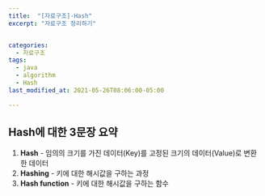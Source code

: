 ```yaml
---
title:  "[자료구조]-Hash"
excerpt: "자료구조 정리하기"


categories:
  - 자료구조
tags:
  - java
  - algorithm
  - Hash
last_modified_at: 2021-05-26T08:06:00-05:00

---
```


## Hash에 대한 3문장 요약

1. **Hash** - 임의의 크기를 가진 데이터(Key)를 고정된 크기의 데이터(Value)로 변환한 데이터
2. **Hashing** - 키에 대한 해시값을 구하는 과정
3. **Hash function** - 키에 대한 해시값을 구하는 함수

